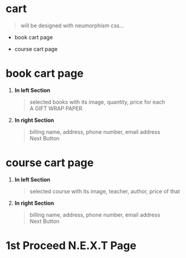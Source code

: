<!-- ============================================ CART SECTION ========================================================== -->
# cart
  > will be designed with neumorphism css...
- book cart page

- course cart page



# book cart page

1. __In left Section__  
      > selected books with its image, quantity, price for each  
       A GIFT WRAP PAPER 

2. __In right Section__  
      > billing name, address, phone number, email address  
      Next Button

# course cart page

1. __In left Section__  
      > selected course with its image, teacher, author, price of that

2. __In right Section__  
      > billing name, address, phone number, email address  
      Next Button

# 1st  Proceed  N.E.X.T  Page

